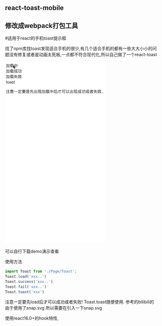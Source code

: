 ## react-toast-mobile
## 修改成webpack打包工具
#适用于react的手机toast提示框

找了npm库找toast发现适合手机的很少,有几个适合手机的都有一些大大小小的问题没有修复或者是动画太死板,一点都不符合现代化,所以自己做了一个react-toast


<!-- ![demo](/example/demo.gif?raw=true) -->

<!-- ![demo](./example/demo.gif?raw=true) -->

![demo](example/demo.gif?raw=true)

可以自行下载demo演示查看

使用方法
```jsx
import Toast from './Page/Toast';
Toast.load('xxx..')
Toast.success('xxx..')
Toast.fail('xxx..')
Toast.toast('xxx')
```
注意一定要先load后才可以成功或者失败!
Toast.toast随便使用.
参考的bilibili的
由于使用了snap.svg
所以需要在引入一下snap.svg

使用react16.0+的hook特性,
